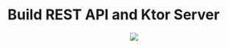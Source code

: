 # Build REST API and Ktor Server

<p align="center">
  <img src="https://i.postimg.cc/4yX4vXCZ/Boruto.png" href="">
</p>
